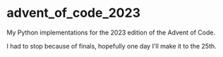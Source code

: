 # advent_of_code_2023

My Python implementations for the 2023 edition of the Advent of Code.

I had to stop because of finals, hopefully one day I'll make it to the 25th.
